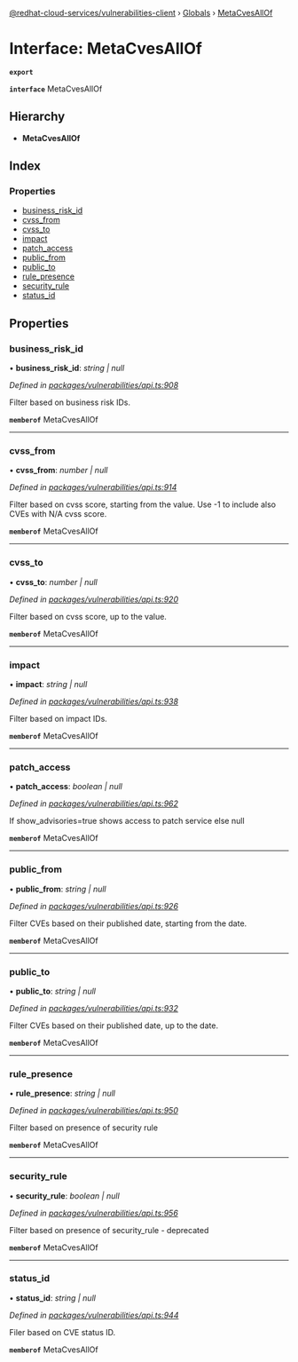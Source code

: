 [@redhat-cloud-services/vulnerabilities-client](../README.md) › [Globals](../globals.md) › [MetaCvesAllOf](metacvesallof.md)

# Interface: MetaCvesAllOf

**`export`** 

**`interface`** MetaCvesAllOf

## Hierarchy

* **MetaCvesAllOf**

## Index

### Properties

* [business_risk_id](metacvesallof.md#business_risk_id)
* [cvss_from](metacvesallof.md#cvss_from)
* [cvss_to](metacvesallof.md#cvss_to)
* [impact](metacvesallof.md#impact)
* [patch_access](metacvesallof.md#patch_access)
* [public_from](metacvesallof.md#public_from)
* [public_to](metacvesallof.md#public_to)
* [rule_presence](metacvesallof.md#rule_presence)
* [security_rule](metacvesallof.md#security_rule)
* [status_id](metacvesallof.md#status_id)

## Properties

###  business_risk_id

• **business_risk_id**: *string | null*

*Defined in [packages/vulnerabilities/api.ts:908](https://github.com/RedHatInsights/javascript-clients/blob/master/packages/vulnerabilities/api.ts#L908)*

Filter based on business risk IDs.

**`memberof`** MetaCvesAllOf

___

###  cvss_from

• **cvss_from**: *number | null*

*Defined in [packages/vulnerabilities/api.ts:914](https://github.com/RedHatInsights/javascript-clients/blob/master/packages/vulnerabilities/api.ts#L914)*

Filter based on cvss score, starting from the value. Use -1 to include also CVEs with N/A cvss score.

**`memberof`** MetaCvesAllOf

___

###  cvss_to

• **cvss_to**: *number | null*

*Defined in [packages/vulnerabilities/api.ts:920](https://github.com/RedHatInsights/javascript-clients/blob/master/packages/vulnerabilities/api.ts#L920)*

Filter based on cvss score, up to the value.

**`memberof`** MetaCvesAllOf

___

###  impact

• **impact**: *string | null*

*Defined in [packages/vulnerabilities/api.ts:938](https://github.com/RedHatInsights/javascript-clients/blob/master/packages/vulnerabilities/api.ts#L938)*

Filter based on impact IDs.

**`memberof`** MetaCvesAllOf

___

###  patch_access

• **patch_access**: *boolean | null*

*Defined in [packages/vulnerabilities/api.ts:962](https://github.com/RedHatInsights/javascript-clients/blob/master/packages/vulnerabilities/api.ts#L962)*

If show_advisories=true shows access to patch service else null

**`memberof`** MetaCvesAllOf

___

###  public_from

• **public_from**: *string | null*

*Defined in [packages/vulnerabilities/api.ts:926](https://github.com/RedHatInsights/javascript-clients/blob/master/packages/vulnerabilities/api.ts#L926)*

Filter CVEs based on their published date, starting from the date.

**`memberof`** MetaCvesAllOf

___

###  public_to

• **public_to**: *string | null*

*Defined in [packages/vulnerabilities/api.ts:932](https://github.com/RedHatInsights/javascript-clients/blob/master/packages/vulnerabilities/api.ts#L932)*

Filter CVEs based on their published date, up to the date.

**`memberof`** MetaCvesAllOf

___

###  rule_presence

• **rule_presence**: *string | null*

*Defined in [packages/vulnerabilities/api.ts:950](https://github.com/RedHatInsights/javascript-clients/blob/master/packages/vulnerabilities/api.ts#L950)*

Filter based on presence of security rule

**`memberof`** MetaCvesAllOf

___

###  security_rule

• **security_rule**: *boolean | null*

*Defined in [packages/vulnerabilities/api.ts:956](https://github.com/RedHatInsights/javascript-clients/blob/master/packages/vulnerabilities/api.ts#L956)*

Filter based on presence of security_rule - deprecated

**`memberof`** MetaCvesAllOf

___

###  status_id

• **status_id**: *string | null*

*Defined in [packages/vulnerabilities/api.ts:944](https://github.com/RedHatInsights/javascript-clients/blob/master/packages/vulnerabilities/api.ts#L944)*

Filer based on CVE status ID.

**`memberof`** MetaCvesAllOf
